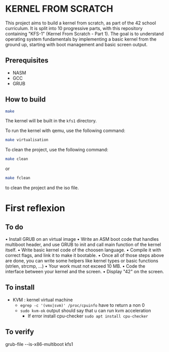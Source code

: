 # KERNEL FROM SCRATCH

This project aims to build a kernel from scratch, as part of the 42 school curriculum. It is split into 10 progressive parts, with this repository containing "KFS-1" (Kernel From Scratch - Part 1). The goal is to understand operating system fundamentals by implementing a basic kernel from the ground up, starting with boot management and basic screen output.

## Prerequisites

- NASM
- GCC
- GRUB

## How to build

```bash
make
```

The kernel will be built in the `kfs1` directory.

To run the kernel with qemu, use the following command:

```bash
make virtualisation
```

To clean the project, use the following command:

```bash
make clean
```

or

```bash
make fclean
```

to clean the project and the iso file.

# First reflexion

## To do

• Install GRUB on an virtual image
• Write an ASM boot code that handles multiboot header, and use GRUB to init and
call main function of the kernel itself.
• Write basic kernel code of the choosen language.
• Compile it with correct flags, and link it to make it bootable.
• Once all of those steps above are done, you can write some helpers like kernel types
or basic functions (strlen, strcmp, ...)
• Your work must not exceed 10 MB.
• Code the interface between your kernel and the screen.
• Display "42" on the screen.

## To install

- KVM : kernel virtual machine
  - `egrep -c '(vmx|svm)' /proc/cpuinfo` have to return a non 0
  - `sudo kvm-ok` output should say that u can run kvm acceleration
    - If error install cpu-checker `sudo apt install cpu-checker`

## To verify

grub-file --is-x86-multiboot kfs1
